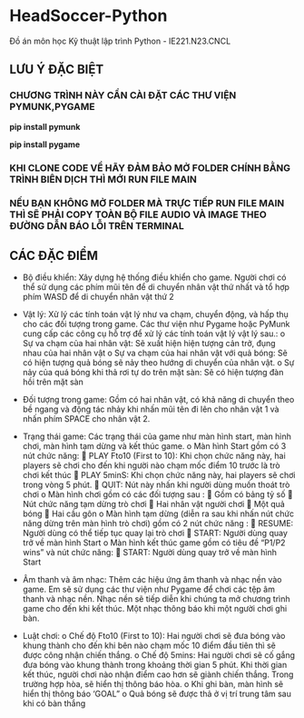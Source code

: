 # HeadSoccer-Python
Đồ án môn học Kỹ thuật lập trình Python - IE221.N23.CNCL

## LƯU Ý ĐẶC BIỆT
### CHƯƠNG TRÌNH NÀY CẦN CÀI ĐẶT CÁC THƯ VIỆN PYMUNK,PYGAME

**pip install pymunk**


**pip install pygame**

### KHI CLONE CODE VỀ HÃY ĐẢM BẢO MỞ FOLDER CHÍNH BẰNG TRÌNH BIÊN DỊCH THÌ MỚI RUN FILE MAIN
### NẾU BẠN KHÔNG MỞ FOLDER MÀ TRỰC TIẾP RUN FILE MAIN THÌ SẼ PHẢI COPY TOÀN BỘ FILE AUDIO VÀ IMAGE THEO ĐƯỜNG DẪN BÁO LỖI TRÊN TERMINAL

## CÁC ĐẶC ĐIỂM

-	 Bộ điều khiển: Xây dựng hệ thống điều khiển cho game. Người chơi có thể sử dụng các phím mũi tên để di chuyển nhân vật thứ nhất và tổ hợp phím WASD để di chuyển nhân vật thứ 2

-	Vật lý: Xử lý các tính toán vật lý như va chạm, chuyển động, và hấp thụ cho các đối tượng trong game. Các thư viện như Pygame hoặc PyMunk cung cấp các công cụ hỗ trợ để xử lý các tính toán vật lý vật lý sau.:
o	Sự va chạm của hai nhân vật: Sẽ xuất hiện hiện tượng cản trở, đụng nhau của hai nhân vật
o	Sự va chạm của hai nhân vật với quả bóng: Sẽ có hiện tượng quả bóng sẽ nảy theo hướng di chuyển của nhân vật.
o	Sự nảy của quá bóng khi thả rơi tự do trên mặt sàn: Sẽ có hiện tượng đàn hồi trên mặt sàn
-	Đối tượng trong game: Gồm có hai nhân vật, có khả năng di chuyển theo bề ngang và động tác nhảy khi nhấn mũi tên đi lên cho nhân vật 1 và nhấn phím SPACE cho nhân vật 2. 

-	Trạng thái game: Các trạng thái của game như màn hình start, màn hình chơi, màn hình tạm dừng và kết thúc game.
o	Màn hình Start gồm có 3 nút chức năng: 
	PLAY  Fto10 (First to 10): Khi chọn chức năng này, hai players sẽ chơi cho đến khi người nào chạm mốc điểm 10 trước là trò chơi kết thúc
	PLAY 5minS: Khi chọn chức năng này, hai players sẽ chơi trong vòng 5 phút.
	QUIT: Nút này nhấn khi người dùng muốn thoát trò chơi
o	Màn hình chơi gồm có các đối tượng sau :
	Gồm có bảng tỷ số 
	Nút chức năng tạm dừng trò chơi
	Hai nhân vật người chơi
	Một quả bóng
	Hai cầu gôn
o	Màn hình tạm dừng (diễn ra sau khi nhấn nút chức năng dừng trên màn hình trò chơi) gồm có 2 nút chức năng :
	RESUME: Người dùng có thể tiếp tục quay lại trò chơi
	START: Người dùng quay trở về màn hình Start
o	Màn hình kết thúc game gồm có tiêu đề “P1/P2 wins” và nút chức năng:
	START: Người dùng quay trở về màn hình Start
-	Âm thanh và âm nhạc: Thêm các hiệu ứng âm thanh và nhạc nền vào game. Em sẽ sử dụng các thư viện như Pygame để chơi các tệp âm thanh và nhạc nền. Nhạc nền sẽ tiếp diễn khi chúng ta mở chương trình game cho đến khi kết thúc. Một nhạc thông báo khi một người chơi ghi bàn.
-	Luật chơi: 
o	Chế độ Fto10 (First to 10): Hai người chơi sẽ đưa bóng vào khung thành cho đến khi bên nào chạm mốc 10 điểm đầu tiên thì sẽ được công nhận chiến thắng.
o	Chế độ 5mins: Hai người chơi sẽ cố gắng đưa bóng vào khung thành trong khoảng thời gian 5 phút. Khi thời gian kết thúc, người chơi nào nhận điểm cao hơn sẽ giành chiến thắng. Trong trường hợp hòa, sẽ hiển thị thông báo hòa.
o	Khi ghi bàn, màn hình sẽ hiển thị thông báo ‘GOAL”
o	Quả bóng sẽ được thả ở vị trí trung tâm sau khi có bàn thắng


